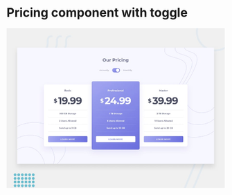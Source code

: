 # Pricing component with toggle

![Design preview for the Pricing component with toggle](./design/desktop-preview.jpg)